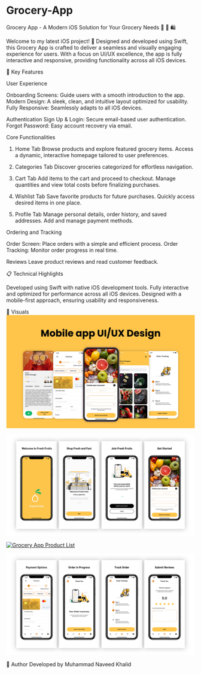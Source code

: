 # Grocery-App


Grocery App - A Modern iOS Solution for Your Grocery Needs 🍎 🥦 🛍️

Welcome to my latest iOS project! 🚀 Designed and developed using Swift, this Grocery App is crafted to deliver a seamless and visually engaging experience for users. With a focus on UI/UX excellence, the app is fully interactive and responsive, providing functionality across all iOS devices.

🌟 Key Features

User Experience

Onboarding Screens: Guide users with a smooth introduction to the app.
Modern Design: A sleek, clean, and intuitive layout optimized for usability.
Fully Responsive: Seamlessly adapts to all iOS devices.

Authentication
Sign Up & Login: Secure email-based user authentication.
Forgot Password: Easy account recovery via email.


Core Functionalities

1. Home Tab
Browse products and explore featured grocery items.
Access a dynamic, interactive homepage tailored to user preferences.

2. Categories Tab
Discover groceries categorized for effortless navigation.

3. Cart Tab
Add items to the cart and proceed to checkout.
Manage quantities and view total costs before finalizing purchases.

4. Wishlist Tab
Save favorite products for future purchases.
Quickly access desired items in one place.

5. Profile Tab
Manage personal details, order history, and saved addresses.
Add and manage payment methods.

Ordering and Tracking

Order Screen: Place orders with a simple and efficient process.
Order Tracking: Monitor order progress in real time.

Reviews
Leave product reviews and read customer feedback.


📋 Technical Highlights

Developed using Swift with native iOS development tools.
Fully interactive and optimized for performance across all iOS devices.
Designed with a mobile-first approach, ensuring usability and responsiveness.

🎨 Visuals
[![Grocery App Banner](https://github.com/naveedkhalid123/Grocery-App/blob/4ac0ac1ad97b66681c5715f139aaac17f23e7888/image-2.jpg)](https://github.com/naveedkhalid123/Grocery-App)


[![Grocery App Home Screen](https://github.com/naveedkhalid123/Grocery-App/blob/f6623ee063549b7812a559821a3ec4caace97f02/grocery1.png)](https://github.com/naveedkhalid123/Grocery-App)

[![Grocery App Product List](https://github.com/naveedkhalid123/Grocery-App/blob/f6623ee063549b7812a559821a3ec4caace97f02/grocery3.png)](https://github.com/naveedkhalid123/Grocery-App)

[![Grocery App Checkout](https://github.com/naveedkhalid123/Grocery-App/blob/f6623ee063549b7812a559821a3ec4caace97f02/grocery4.png)](https://github.com/naveedkhalid123/Grocery-App)


👤 Author
Developed by Muhammad Naveed Khalid




